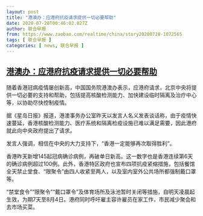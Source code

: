 ```yaml
---
layout: post
title: "港澳办：应港府抗疫请求提供一切必要帮助"
date: 2020-07-28T00:46:02.027Z
author: 联合早报
from: https://www.zaobao.com/realtime/china/story20200728-1072565
tags: [ 联合早报 ]
categories: [ news, 联合早报 ]
---
```

<!--1595921220000-->
[港澳办：应港府抗疫请求提供一切必要帮助](https://www.zaobao.com/realtime/china/story20200728-1072565)
------

<div>
<p>随着香港冠病疫情屡创新高，中国国务院港澳办表示，应港府请求，北京中央将提供一切必要的支持和帮助，包括提高核酸检测能力、加快建设临时隔离及治疗中心等，以协助尽快控制疫情。</p><p>据《星岛日报》报道，港澳事务办公室昨天以发言人名义发表谈话称，由于疫情快速蔓延，香港核酸检测能力、医疗系统和隔离检疫设施已难以满足需要，因此港府就此向中央政府提出了请求。</p><p>发言人强调，相信在中央的大力支持下，“香港一定能够再次取得胜利”。</p><section id="imu"><div id="dfp-ad-imu1-wrapper" class="dfp-tag-wrapper"><div id="dfp-ad-imu1" class="dfp-tag-wrapper"></div></div></section><p>香港昨天新增145起冠病确诊病例，再破单日新高。这一数字也是香港连续第6天的确诊病例超过100例。此外，香港特区政府也宣布四项抗疫紧缩措施，包括餐馆全天禁止堂食、“限聚令”由四人收紧至两人，以及室内室外公共场所都强制戴口罩等。</p><p>“禁堂食令”“限聚令”“戴口罩令”及体育场所及泳池暂时关闭等措施，自明天凌晨起生效，为期7天至8月4日。港府同时呼吁雇主容许雇员在家工作，市民减少聚会和去市场买菜。</p><div id="innity-in-post"></div><div id="dfp-ad-midarticlespecial-wrapper" class="dfp-tag-wrapper"><div id="dfp-ad-midarticlespecial" class="dfp-tag-wrapper"></div></div>
</div>
